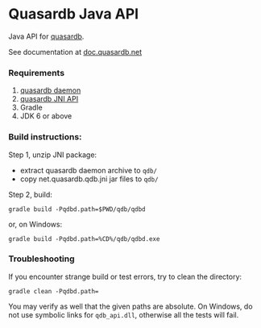 Quasardb Java API
=================

Java API for [quasardb](https://www.quasardb.net/).

See documentation at [doc.quasardb.net](https://doc.quasardb.net/latest/api/java.html)

### Requirements

1. [quasardb daemon](https://download.quasardb.net/quasardb/)
2. [quasardb JNI API](https://download.quasardb.net/quasardb/)
3. Gradle
4. JDK 6 or above

### Build instructions:

Step 1, unzip JNI package:

- extract quasardb daemon archive to `qdb/`
- copy net.quasardb.qdb.jni jar files to `qdb/`

Step 2, build:

    gradle build -Pqdbd.path=$PWD/qdb/qdbd

or, on Windows:

    gradle build -Pqdbd.path=%CD%/qdb/qdbd.exe

### Troubleshooting

If you encounter strange build or test errors, try to clean the directory:

    gradle clean -Pqdbd.path=

You may verify as well that the given paths are absolute.
On Windows, do not use symbolic links for `qdb_api.dll`, otherwise all the tests will fail.
